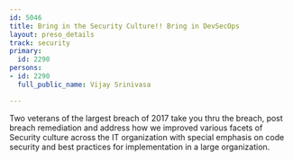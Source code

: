 ```yaml
---
id: 5046
title: Bring in the Security Culture!! Bring in DevSecOps
layout: preso_details
track: security
primary:
  id: 2290
persons:
- id: 2290
  full_public_name: Vijay Srinivasa

---
```

Two veterans of the largest breach of 2017 take you thru the breach, post breach remediation and address how we improved various facets of Security culture across the IT organization with special emphasis on code security and best practices for implementation in a large organization.